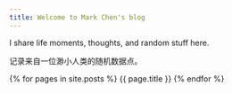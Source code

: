 ```yaml
---
title: Welcome to Mark Chen's blog
---
```

I share life moments, thoughts, and random stuff here. 

记录来自一位渺小人类的随机数据点。

{% for pages in site.posts %} {{ page.title }} {% endfor %}
